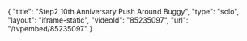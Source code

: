 {
    "title": "Step2 10th Anniversary Push Around Buggy",
    "type": "solo",
    "layout": "iframe-static",
    "videoId": "85235097",
    "url": "\/tvpembed\/85235097"
}